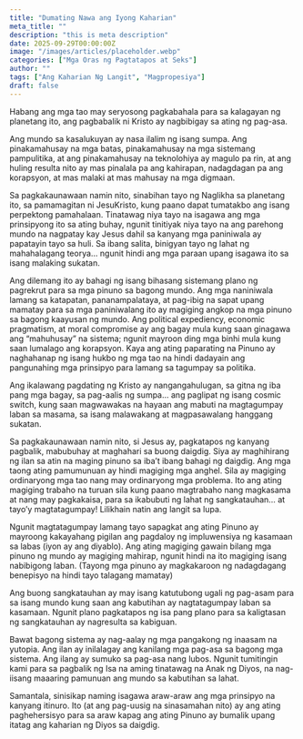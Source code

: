 ```yaml
---
title: "Dumating Nawa ang Iyong Kaharian"
meta_title: ""
description: "this is meta description"
date: 2025-09-29T00:00:00Z
image: "/images/articles/placeholder.webp"
categories: ["Mga Oras ng Pagtatapos at Seks"]
author: ""
tags: ["Ang Kaharian Ng Langit", "Magpropesiya"]
draft: false
---
```


Habang ang mga tao may seryosong pagkabahala para sa kalagayan ng planetang ito, ang pagbabalik ni Kristo ay nagbibigay sa ating ng pag-asa.  
  
Ang mundo sa kasalukuyan ay nasa ilalim ng isang sumpa. Ang pinakamahusay na mga batas, pinakamahusay na mga sistemang pampulitika, at ang pinakamahusay na teknolohiya ay magulo pa rin, at ang huling resulta nito ay mas pinalala pa ang kahirapan, nadagdagan pa ang korapsyon, at mas malaki at mas mahusay na mga digmaan.  
  
Sa pagkakaunawaan namin nito, sinabihan tayo ng Naglikha sa planetang ito, sa pamamagitan ni JesuKristo, kung paano dapat tumatakbo ang isang perpektong pamahalaan. Tinatawag niya tayo na isagawa ang mga prinsipyong ito sa ating buhay, ngunit tinitiyak niya tayo na ang parehong mundo na nagpatay kay Jesus dahil sa kanyang mga paniniwala ay papatayin tayo sa huli. Sa ibang salita, binigyan tayo ng lahat ng mahahalagang teorya… ngunit hindi ang mga paraan upang isagawa ito sa isang malaking sukatan.  
  
Ang dilemang ito ay bahagi ng isang bihasang sistemang plano ng pagrekrut para sa mga pinuno sa bagong mundo. Ang mga naniniwala lamang sa katapatan, pananampalataya, at pag-ibig na sapat upang mamatay para sa mga paniniwalang ito ay magiging angkop na mga pinuno sa bagong kaayusan ng mundo. Ang political expediency, economic pragmatism, at moral compromise ay ang bagay mula kung saan ginagawa ang “mahuhusay” na sistema; ngunit mayroon ding mga binhi mula kung saan lumalago ang korapsyon. Kaya ang ating paparating na Pinuno ay naghahanap ng isang hukbo ng mga tao na hindi dadayain ang pangunahing mga prinsipyo para lamang sa tagumpay sa politika.  
  
Ang ikalawang pagdating ng Kristo ay nangangahulugan, sa gitna ng iba pang mga bagay, sa pag-aalis ng sumpa… ang paglipat ng isang cosmic switch, kung saan magwawakas na hayaan ang mabuti na magtagumpay laban sa masama, sa isang malawakang at magpasawalang hanggang sukatan.  
  
Sa pagkakaunawaan namin nito, si Jesus ay, pagkatapos ng kanyang pagbalik, mabubuhay at maghahari sa buong daigdig. Siya ay maghihirang ng ilan sa atin na maging pinuno sa iba’t ibang bahagi ng daigdig. Ang mga taong ating pamumunuan ay hindi magiging mga anghel. Sila ay magiging ordinaryong mga tao nang may ordinaryong mga problema. Ito ang ating magiging trabaho na turuan sila kung paano magtrabaho nang magkasama at nang may pagkakaisa, para sa ikabubuti ng lahat ng sangkatauhan… at tayo’y magtatagumpay! Lilikhain natin ang langit sa lupa.  
  
Ngunit magtatagumpay lamang tayo sapagkat ang ating Pinuno ay mayroong kakayahang pigilan ang pagdaloy ng impluwensiya ng kasamaan sa labas (iyon ay ang diyablo). Ang ating magiging gawain bilang mga pinuno ng mundo ay magiging mahirap, ngunit hindi na ito magiging isang nabibigong laban. (Tayong mga pinuno ay magkakaroon ng nadagdagang benepisyo na hindi tayo talagang mamatay)  
  
Ang buong sangkatauhan ay may isang katutubong ugali ng pag-asam para sa isang mundo kung saan ang kabutihan ay nagtatagumpay laban sa kasamaan. Ngunit plano pagkatapos ng isa pang plano para sa kaligtasan ng sangkatauhan ay nagresulta sa kabiguan.  
  
Bawat bagong sistema ay nag-aalay ng mga pangakong ng inaasam na yutopia. Ang ilan ay inilalagay ang kanilang mga pag-asa sa bagong mga sistema. Ang ilang ay sumuko sa pag-asa nang lubos. Ngunit tumitingin kami para sa pagbalik ng Isa na aming tinatawag na Anak ng Diyos, na nag-iisang maaaring pamunuan ang mundo sa kabutihan sa lahat.  
  
Samantala, sinisikap naming isagawa araw-araw ang mga prinsipyo na kanyang itinuro. Ito (at ang pag-uusig na sinasamahan nito) ay ang ating paghehersisyo para sa araw kapag ang ating Pinuno ay bumalik upang itatag ang kaharian ng Diyos sa daigdig.
